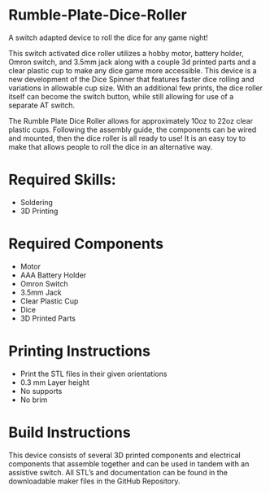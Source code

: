 # Rumble-Plate-Dice-Roller
A switch adapted device to roll the dice for any game night!

This switch activated dice roller utilizes a hobby motor, battery holder, Omron switch, and 3.5mm jack along with a couple 3d printed parts and a clear plastic cup to make any dice game more accessible. This device is a new development of the Dice Spinner that features faster dice rolling and variations in allowable cup size. With an additional few prints, the dice roller itself can become the switch button, while still allowing for use of a separate AT switch.

The Rumble Plate Dice Roller allows for approximately 10oz to 22oz clear plastic cups. Following the assembly guide, the components can be wired and mounted, then the dice roller is all ready to use! It is an easy toy to make that allows people to roll the dice in an alternative way.

# Required Skills:

 - Soldering
 - 3D Printing

# Required Components

 - Motor
 - AAA Battery Holder
 - Omron Switch
 - 3.5mm Jack
 - Clear Plastic Cup
 - Dice
 - 3D Printed Parts

# Printing Instructions

- Print the STL files in their given orientations
- 0.3 mm Layer height
- No supports
- No brim

# Build Instructions

This device consists of several 3D printed components and electrical components that assemble together and can be used in tandem with an assistive switch. All STL’s and documentation can be found in the downloadable maker files in the GitHub Repository.
